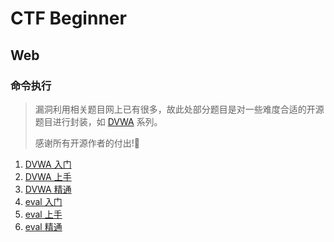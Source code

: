 # CTF Beginner

## Web

### 命令执行

> 漏洞利用相关题目网上已有很多，故此处部分题目是对一些难度合适的开源题目进行封装，如 [DVWA](https://github.com/digininja/DVWA) 系列。
> 
> 感谢所有开源作者的付出!🫡

1. [DVWA 入门](dvwa_low)
2. [DVWA 上手](dvwa_medium)
3. [DVWA 精通](dvwa_high)
4. [eval 入门](eval_low)
5. [eval 上手](eval_medium)
6. [eval 精通](eval_high)
